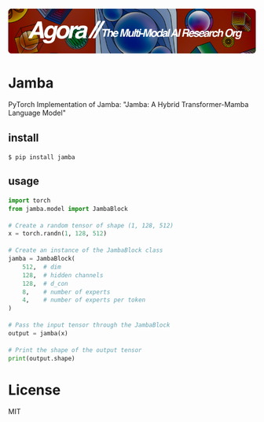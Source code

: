 [![Multi-Modality](agorabanner.png)](https://discord.gg/qUtxnK2NMf)

# Jamba
PyTorch Implementation of Jamba: "Jamba: A Hybrid Transformer-Mamba Language Model"


## install
`$ pip install jamba`

## usage

```python
import torch 
from jamba.model import JambaBlock

# Create a random tensor of shape (1, 128, 512)
x = torch.randn(1, 128, 512)

# Create an instance of the JambaBlock class
jamba = JambaBlock(
    512,  # dim
    128,  # hidden channels
    128,  # d_con
    8,    # number of experts
    4,    # number of experts per token
)

# Pass the input tensor through the JambaBlock
output = jamba(x)

# Print the shape of the output tensor
print(output.shape)
```

# License
MIT
